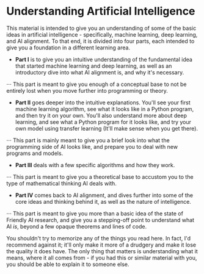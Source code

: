 # Understanding Artificial Intelligence

This material is intended to give you an understanding of some of the basic ideas in artificial intelligence - specifically, machine learning, deep learning, and AI alignment.  To that end, it is divided into four parts, each intended to give you a foundation in a different learning area.

* **Part I** is to give you an intuitive understanding of the fundamental idea that started machine learning and deep learning, as well as an introductory dive into what AI alignment is, and why it's necessary.  

⋅⋅⋅ This part is meant to give you enough of a conceptual base to not be entirely lost when you move further into programming or theory.

* **Part II** goes deeper into the intuitive explanations.  You'll see your first machine learning algorithm, see what it looks like in a Python program, and then try it on your own.  You'll also understand more about deep learning, and see what a Python program for it looks like, and try your own model using transfer learning (It'll make sense when you get there).  

⋅⋅⋅ This part is mainly meant to give you a brief look into what the programming side of AI looks like, and prepare you to deal with new programs and models.

* **Part III** deals with a few specific algorithms and how they work.  

⋅⋅⋅ This part is meant to give you a theoretical base to accustom you to the type of mathematical thinking AI deals with.

* **Part IV** comes back to AI alignment, and dives further into some of the core ideas and thinking behind it, as well as the nature of intelligence.  

⋅⋅⋅ This part is meant to give you more than a basic idea of the state of Friendly AI research, and give you a stepping-off point to understand what AI *is*, beyond a few opaque theorems and lines of code.

You shouldn't try to memorize any of the things you read here.  In fact, I'd recommend against it; it'll only make it more of a drudgery and make it lose the quality it does have.  The only thing that matters is understanding what it means, where it all comes from - if you had this or similar material with you, you should be able to explain it to someone else.